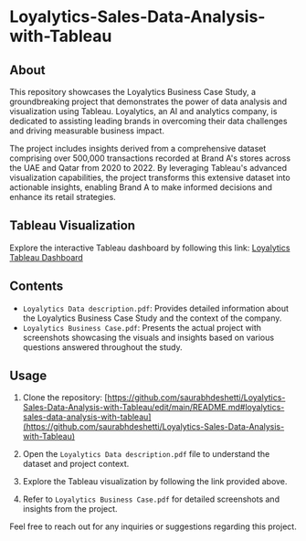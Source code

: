# Loyalytics-Sales-Data-Analysis-with-Tableau

## About
This repository showcases the Loyalytics Business Case Study, a groundbreaking project that demonstrates the power of data analysis and visualization using Tableau. Loyalytics, an AI and analytics company, is dedicated to assisting leading brands in overcoming their data challenges and driving measurable business impact.

The project includes insights derived from a comprehensive dataset comprising over 500,000 transactions recorded at Brand A's stores across the UAE and Qatar from 2020 to 2022. By leveraging Tableau's advanced visualization capabilities, the project transforms this extensive dataset into actionable insights, enabling Brand A to make informed decisions and enhance its retail strategies.

## Tableau Visualization
Explore the interactive Tableau dashboard by following this link: [Loyalytics Tableau Dashboard](https://public.tableau.com/app/profile/saurabh.deshetti/viz/LoyalyticsBusinessCase_17148983807930/Dashboard2)

## Contents
- `Loyalytics Data description.pdf`: Provides detailed information about the Loyalytics Business Case Study and the context of the company.
- `Loyalytics Business Case.pdf`: Presents the actual project with screenshots showcasing the visuals and insights based on various questions answered throughout the study.



## Usage
1.	Clone the repository: [https://github.com/saurabhdeshetti/Loyalytics-Sales-Data-Analysis-with-Tableau/edit/main/README.md#loyalytics-sales-data-analysis-with-tableau](https://github.com/saurabhdeshetti/Loyalytics-Sales-Data-Analysis-with-Tableau)
   
2.	Open the `Loyalytics Data description.pdf` file to understand the dataset and project context.
   
3.	Explore the Tableau visualization by following the link provided above.
   
4.	Refer to `Loyalytics Business Case.pdf` for detailed screenshots and insights from the project.

Feel free to reach out for any inquiries or suggestions regarding this project.

